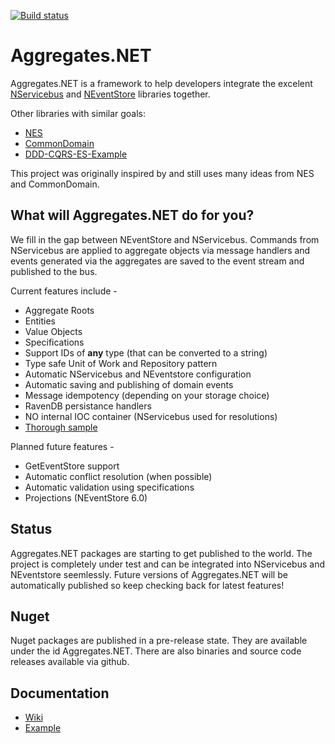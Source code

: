 [![Build status](https://ci.appveyor.com/api/projects/status/r75p0yn5uo6colgk?svg=true)](https://ci.appveyor.com/project/volak/aggregates-net)

Aggregates.NET
==============

Aggregates.NET is a framework to help developers integrate the excelent [NServicebus](https://github.com/Particular/NServiceBus) and [NEventStore](https://github.com/NEventStore/NEventStore) libraries together.

Other libraries with similar goals:

- [NES](https://github.com/elliotritchie/NES)
- [CommonDomain](https://github.com/NEventStore/NEventStore/tree/master/src/NEventStore/CommonDomain)
- [DDD-CQRS-ES-Example](https://github.com/dcomartin/DDD-CQRS-ES-Example)

This project was originally inspired by and still uses many ideas from NES and CommonDomain.  

What will Aggregates.NET do for you?
------------------------------------

We fill in the gap between NEventStore and NServicebus.  Commands from NServicebus are applied to aggregate objects via message handlers and events generated via the aggregates are saved to the event stream and published to the bus.

Current features include -

- Aggregate Roots
- Entities
- Value Objects
- Specifications
- Support IDs of **any** type (that can be converted to a string)
- Type safe Unit of Work and Repository pattern
- Automatic NServicebus and NEventstore configuration
- Automatic saving and publishing of domain events
- Message idempotency (depending on your storage choice)
- RavenDB persistance handlers
- NO internal IOC container (NServicebus used for resolutions)
- [Thorough sample](https://github.com/volak/DDD.Enterprise.Example)

Planned future features -

- GetEventStore support
- Automatic conflict resolution (when possible)
- Automatic validation using specifications
- Projections (NEventStore 6.0)

Status
------

Aggregates.NET packages are starting to get published to the world.  The project is completely under test and can be integrated into NServicebus and NEventstore seemlessly.  Future versions of Aggregates.NET will be automatically published so keep checking back for latest features!

Nuget
-----

Nuget packages are published in a pre-release state.  They are available under the id Aggregates.NET.  There are also binaries and source code releases available via github.

Documentation
-------------

* [Wiki](https://github.com/volak/Aggregates.NET/wiki)
* [Example](https://github.com/volak/DDD.Enterprise.Example/tree/master/Domain/Domain.Inventory/Items)
